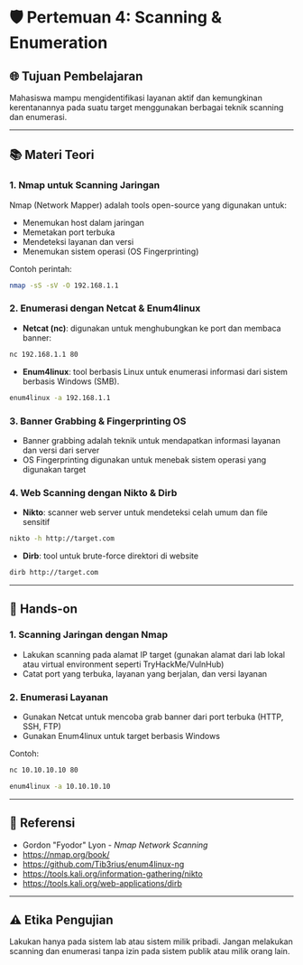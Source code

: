 # 🛡️ Pertemuan 4: Scanning & Enumeration

## 🌐 Tujuan Pembelajaran
Mahasiswa mampu mengidentifikasi layanan aktif dan kemungkinan kerentanannya pada suatu target menggunakan berbagai teknik scanning dan enumerasi.

---

## 📚 Materi Teori

### 1. Nmap untuk Scanning Jaringan
Nmap (Network Mapper) adalah tools open-source yang digunakan untuk:
- Menemukan host dalam jaringan
- Memetakan port terbuka
- Mendeteksi layanan dan versi
- Menemukan sistem operasi (OS Fingerprinting)

Contoh perintah:
```bash
nmap -sS -sV -O 192.168.1.1
```

### 2. Enumerasi dengan Netcat & Enum4linux
- **Netcat (nc)**: digunakan untuk menghubungkan ke port dan membaca banner:
```bash
nc 192.168.1.1 80
```
- **Enum4linux**: tool berbasis Linux untuk enumerasi informasi dari sistem berbasis Windows (SMB).
```bash
enum4linux -a 192.168.1.1
```

### 3. Banner Grabbing & Fingerprinting OS
- Banner grabbing adalah teknik untuk mendapatkan informasi layanan dan versi dari server
- OS Fingerprinting digunakan untuk menebak sistem operasi yang digunakan target

### 4. Web Scanning dengan Nikto & Dirb
- **Nikto**: scanner web server untuk mendeteksi celah umum dan file sensitif
```bash
nikto -h http://target.com
```
- **Dirb**: tool untuk brute-force direktori di website
```bash
dirb http://target.com
```

---

## 📝 Hands-on

### 1. Scanning Jaringan dengan Nmap
- Lakukan scanning pada alamat IP target (gunakan alamat dari lab lokal atau virtual environment seperti TryHackMe/VulnHub)
- Catat port yang terbuka, layanan yang berjalan, dan versi layanan

### 2. Enumerasi Layanan
- Gunakan Netcat untuk mencoba grab banner dari port terbuka (HTTP, SSH, FTP)
- Gunakan Enum4linux untuk target berbasis Windows

Contoh:
```bash
nc 10.10.10.10 80
```
```bash
enum4linux -a 10.10.10.10
```

---

## 📆 Referensi
- Gordon "Fyodor" Lyon - *Nmap Network Scanning*
- https://nmap.org/book/
- https://github.com/Tib3rius/enum4linux-ng
- https://tools.kali.org/information-gathering/nikto
- https://tools.kali.org/web-applications/dirb

---

## ⚠️ Etika Pengujian
Lakukan hanya pada sistem lab atau sistem milik pribadi. Jangan melakukan scanning dan enumerasi tanpa izin pada sistem publik atau milik orang lain.

